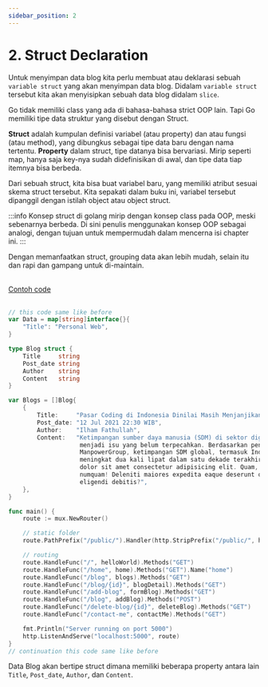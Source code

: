 ```yaml
---
sidebar_position: 2
---
```


# 2. Struct Declaration

Untuk menyimpan data blog kita perlu membuat atau deklarasi sebuah `variable struct` yang akan menyimpan data blog. Didalam `variable struct` tersebut kita akan menyisipkan sebuah data blog didalam `slice`.

Go tidak memiliki class yang ada di bahasa-bahasa strict OOP lain. Tapi Go memiliki tipe data struktur yang disebut dengan Struct.

**Struct** adalah kumpulan definisi variabel (atau property) dan atau fungsi (atau method), yang dibungkus sebagai tipe data baru dengan nama tertentu. **Property** dalam struct, tipe datanya bisa bervariasi. Mirip seperti map, hanya saja key-nya sudah didefinisikan di awal, dan tipe data tiap itemnya bisa berbeda.

Dari sebuah struct, kita bisa buat variabel baru, yang memiliki atribut sesuai skema struct tersebut. Kita sepakati dalam buku ini, variabel tersebut dipanggil dengan istilah object atau object struct.

:::info
Konsep struct di golang mirip dengan konsep class pada OOP, meski sebenarnya berbeda. Di sini penulis menggunakan konsep OOP sebagai analogi, dengan tujuan untuk mempermudah dalam mencerna isi chapter ini.
:::

Dengan memanfaatkan struct, grouping data akan lebih mudah, selain itu dan rapi dan gampang untuk di-maintain.

<br />

<a class="btn-example-code" href="">
Contoh code
</a>

<br />
<br />

```go {6-26} title="main.go"
// this code same like before
var Data = map[string]interface{}{
	"Title": "Personal Web",
}

type Blog struct {
	Title     string
	Post_date string
	Author    string
	Content   string
}

var Blogs = []Blog{
	{
		Title:     "Pasar Coding di Indonesia Dinilai Masih Menjanjikan",
		Post_date: "12 Jul 2021 22:30 WIB",
		Author:    "Ilham Fathullah",
		Content:   "Ketimpangan sumber daya manusia (SDM) di sektor digital masih
                    menjadi isu yang belum terpecahkan. Berdasarkan penelitian
                    ManpowerGroup, ketimpangan SDM global, termasuk Indonesia,
                    meningkat dua kali lipat dalam satu dekade terakhir. Lorem ipsum,
                    dolor sit amet consectetur adipisicing elit. Quam, molestiae
                    numquam! Deleniti maiores expedita eaque deserunt quaerat! Dicta,
                    eligendi debitis?",
	},
}

func main() {
	route := mux.NewRouter()

	// static folder
	route.PathPrefix("/public/").Handler(http.StripPrefix("/public/", http.FileServer(http.Dir("./public/"))))

	// routing
	route.HandleFunc("/", helloWorld).Methods("GET")
	route.HandleFunc("/home", home).Methods("GET").Name("home")
	route.HandleFunc("/blog", blogs).Methods("GET")
	route.HandleFunc("/blog/{id}", blogDetail).Methods("GET")
	route.HandleFunc("/add-blog", formBlog).Methods("GET")
	route.HandleFunc("/blog", addBlog).Methods("POST")
	route.HandleFunc("/delete-blog/{id}", deleteBlog).Methods("GET")
	route.HandleFunc("/contact-me", contactMe).Methods("GET")

	fmt.Println("Server running on port 5000")
	http.ListenAndServe("localhost:5000", route)
}
// continuation this code same like before
```

Data Blog akan bertipe struct dimana memiliki beberapa property antara lain `Title`, `Post_date`, `Author`, dan `Content`.
